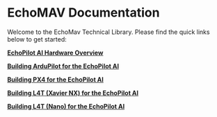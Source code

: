 # EchoMAV Documentation

Welcome to the EchoMav Technical Library. Please find the quick links below to get started:

**[EchoPilot AI Hardware Overview](echopilot_ai.md)**  

**[Building ArduPilot for the EchoPilot AI](build_ardupilot.md)**

**[Building PX4 for the EchoPilot AI](build_px4.md)**

**[Building L4T (Xavier NX) for the EchoPilot AI](compile_l4t.md)**

**[Building L4T (Nano) for the EchoPilot AI](compile_l4t_nano.md)**